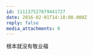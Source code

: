 ```yaml
---
id: 111137527879441727
date: 2016-02-01T14:18:00.000Z
reply: false
media_attachments: 0
---
```


根本就没有敬业福 ​​​​

